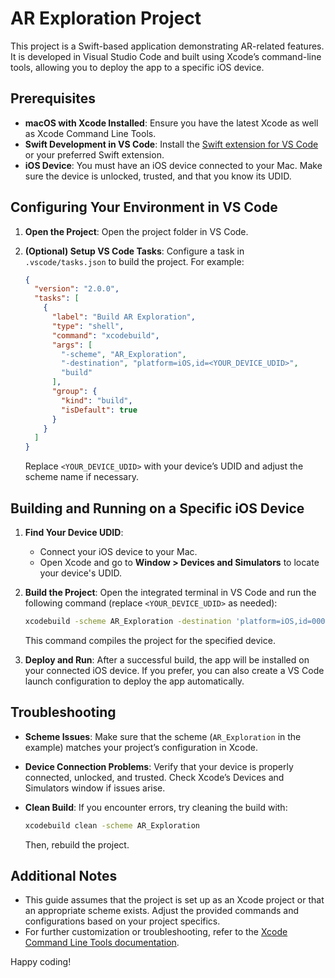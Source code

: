 # AR Exploration Project

This project is a Swift-based application demonstrating AR-related features. It is developed in Visual Studio Code and built using Xcode’s command-line tools, allowing you to deploy the app to a specific iOS device.

## Prerequisites

- **macOS with Xcode Installed**: Ensure you have the latest Xcode as well as Xcode Command Line Tools.
- **Swift Development in VS Code**: Install the [Swift extension for VS Code](https://marketplace.visualstudio.com/items?itemName=sswg.swift-lang) or your preferred Swift extension.
- **iOS Device**: You must have an iOS device connected to your Mac. Make sure the device is unlocked, trusted, and that you know its UDID.

## Configuring Your Environment in VS Code

1. **Open the Project**:
   Open the project folder in VS Code.

2. **(Optional) Setup VS Code Tasks**:
   Configure a task in `.vscode/tasks.json` to build the project. For example:
   ```json
   {
     "version": "2.0.0",
     "tasks": [
       {
         "label": "Build AR Exploration",
         "type": "shell",
         "command": "xcodebuild",
         "args": [
           "-scheme", "AR_Exploration",
           "-destination", "platform=iOS,id=<YOUR_DEVICE_UDID>",
           "build"
         ],
         "group": {
           "kind": "build",
           "isDefault": true
         }
       }
     ]
   }
   ```
   Replace `<YOUR_DEVICE_UDID>` with your device’s UDID and adjust the scheme name if necessary.

## Building and Running on a Specific iOS Device

1. **Find Your Device UDID**:
   - Connect your iOS device to your Mac.
   - Open Xcode and go to **Window > Devices and Simulators** to locate your device's UDID.

2. **Build the Project**:
   Open the integrated terminal in VS Code and run the following command (replace `<YOUR_DEVICE_UDID>` as needed):
   ```bash
   xcodebuild -scheme AR_Exploration -destination 'platform=iOS,id=00008030-000D4C6C2140C02E' build
   ```
   This command compiles the project for the specified device.

3. **Deploy and Run**:
   After a successful build, the app will be installed on your connected iOS device. If you prefer, you can also create a VS Code launch configuration to deploy the app automatically.

## Troubleshooting

- **Scheme Issues**:
  Make sure that the scheme (`AR_Exploration` in the example) matches your project’s configuration in Xcode.

- **Device Connection Problems**:
  Verify that your device is properly connected, unlocked, and trusted. Check Xcode’s Devices and Simulators window if issues arise.

- **Clean Build**:
  If you encounter errors, try cleaning the build with:
  ```bash
  xcodebuild clean -scheme AR_Exploration
  ```
  Then, rebuild the project.

## Additional Notes

- This guide assumes that the project is set up as an Xcode project or that an appropriate scheme exists. Adjust the provided commands and configurations based on your project specifics.
- For further customization or troubleshooting, refer to the [Xcode Command Line Tools documentation](https://developer.apple.com/library/archive/technotes/tn2339/_index.html).

Happy coding!
